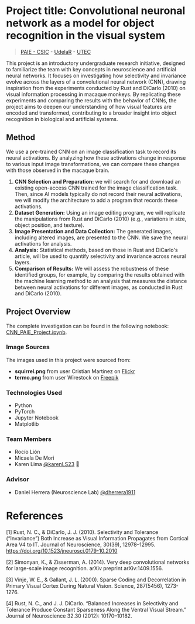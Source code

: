 # Project title: Convolutional neuronal network as a model for object recognition in the visual system

> [PAIE - CSIC](https://www.estudiantes.csic.edu.uy/) - [UdelaR](https://udelar.edu.uy/portal/) - [UTEC](https://utec.edu.uy/en/)

This project is an introductory undergraduate research initiative, designed to familiarize the team with key concepts in neuroscience and artificial neural networks. It focuses on investigating how selectivity and invariance evolve across the layers of a convolutional neural network (CNN), drawing inspiration from the experiments conducted by Rust and DiCarlo (2010) on visual information processing in macaque monkeys. By replicating these experiments and comparing the results with the behavior of CNNs, the project aims to deepen our understanding of how visual features are encoded and transformed, contributing to a broader insight into object recognition in biological and artificial systems.

## Method

We use a pre-trained CNN on an image classification task to record its neural activations. By analyzing how these activations change in response to various input image transformations, we can compare these changes with those observed in the macaque brain.

1. **CNN Selection and Preparation:** we will search for and download an existing open-access CNN trained for the image classification task. Then, since AI models typically do not record their neural activations, we will modify the architecture to add a program that records these activations.
2. **Dataset Generation:** Using an image editing program, we will replicate the manipulations from Rust and DiCarlo (2010) (e.g., variations in size, object position, and texture).
3. **Image Presentation and Data Collection:** The generated images, including altered images, are presented to the CNN. We save the neural activations for analysis.
4. **Analysis:** Statistical methods, based on those in Rust and DiCarlo's article, will be used to quantify selectivity and invariance across neural layers.
5. **Comparison of Results:** We will assess the robustness of these identified groups, for example, by comparing the results obtained with the machine learning method to an analysis that measures the distance between neural activations for different images, as conducted in Rust and DiCarlo (2010).

## Project Overview

The complete investigation can be found in the following notebook: [CNN_PAIE_Project.ipynb](src/CNN_PAIE_Project.ipynb).

### Image Sources

The images used in this project were sourced from:
* **squirrel.png** from user Cristian Martinez on [Flickr](https://www.flickr.com/photos/cfuga/445759644)
* **termo.png** from user Wirestock on [Freepik](https://www.freepik.com/free-photo/vertical-closeup-cup-yerba-mate-infusion-with-thermos_23835560.htm#fromView=search&page=1&position=16&uuid=43a6a496-2133-4c71-b008-5848155c4c5d)

### Technologies Used

* Python
* PyTorch
* Jupyter Notebook
* Matplotlib

### Team Members

* Rocío Lión
* Micaela De Mori
* Karen Lima [@karenLS23](https://github.com/karenLS3/) :elf:

### Advisor

* Daniel Herrera (Neuroscience Lab) [@dherrera1911](https://github.com/dherrera1911)


# References
<a id="1">[1]</a>
Rust, N. C., & DiCarlo, J. J. (2010). Selectivity and Tolerance (“Invariance”) Both Increase as Visual Information Propagates from Cortical Area V4 to IT. Journal of Neuroscience, 30(39), 12978–12995. https://doi.org/10.1523/jneurosci.0179-10.2010

<a id="2">[2]</a>
Simonyan, K., & Zisserman, A. (2014). Very deep convolutional networks for large-scale image recognition. arXiv preprint arXiv:1409.1556.

<a id="3">[3]</a>
Vinje, W. E., & Gallant, J. L. (2000). Sparse Coding and Decorrelation in Primary Visual Cortex During Natural Vision. Science, 287(5456), 1273-1276.

<a id="4">[4]</a>
Rust, N. C., and J. J. DiCarlo. “Balanced Increases in Selectivity and Tolerance Produce Constant Sparseness Along the Ventral Visual Stream.” Journal of Neuroscience 32.30 (2012): 10170–10182.
